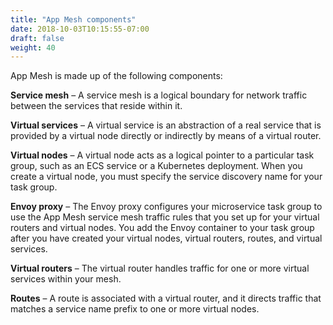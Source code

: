 ```yaml
---
title: "App Mesh components"
date: 2018-10-03T10:15:55-07:00
draft: false
weight: 40
---
```


App Mesh is made up of the following components:

**Service mesh** – A service mesh is a logical boundary for network traffic between the services that reside within it.

**Virtual services** – A virtual service is an abstraction of a real service that is provided by a virtual node directly or indirectly by means of a virtual router.

**Virtual nodes** – A virtual node acts as a logical pointer to a particular task group, such as an ECS service or a Kubernetes deployment. When you create a virtual node, you must specify the service discovery name for your task group.

**Envoy proxy** – The Envoy proxy configures your microservice task group to use the App Mesh service mesh traffic rules that you set up for your virtual routers and virtual nodes. You add the Envoy container to your task group after you have created your virtual nodes, virtual routers, routes, and virtual services.

**Virtual routers** – The virtual router handles traffic for one or more virtual services within your mesh.

**Routes** – A route is associated with a virtual router, and it directs traffic that matches a service name prefix to one or more virtual nodes.
